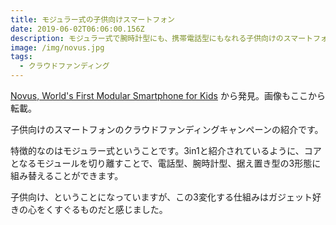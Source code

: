 ```yaml
---
title: モジュラー式の子供向けスマートフォン
date: 2019-06-02T06:06:00.156Z
description: モジュラー式で腕時計型にも、携帯電話型にもなれる子供向けのスマートフォンを紹介します
image: /img/novus.jpg
tags:
  - クラウドファンディング
---
```

[Novus, World's First Modular Smartphone for Kids](https://www.kickstarter.com/projects/abardeen/novus-the-modular-3-in-1-gadget-for-kids) から発見。画像もここから転載。

子供向けのスマートフォンのクラウドファンディングキャンペーンの紹介です。

特徴的なのはモジュラー式ということです。3in1と紹介されているように、コアとなるモジュールを切り離すことで、電話型、腕時計型、据え置き型の3形態に組み替えることができます。

子供向け、ということになっていますが、この3変化する仕組みはガジェット好きの心をくすぐるものだと感じました。
